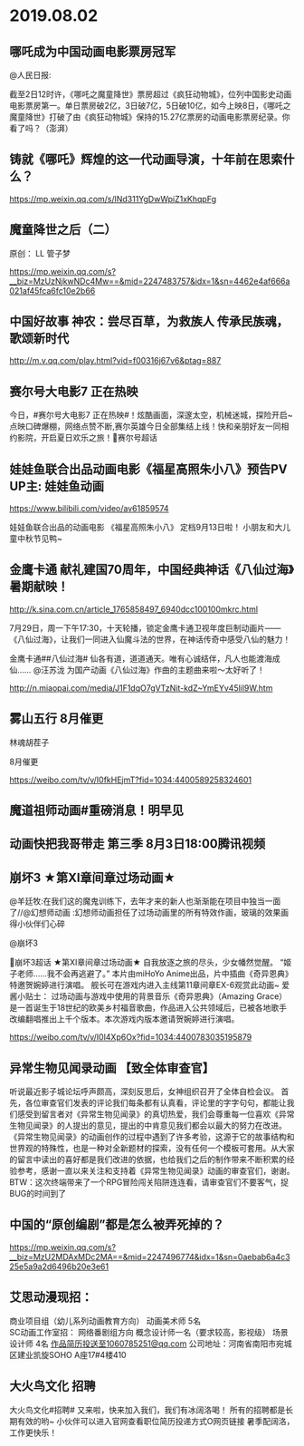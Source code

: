 # 2019.08.02

## 哪吒成为中国动画电影票房冠军

@人民日报:

截至2日12时许，《哪吒之魔童降世》票房超过《疯狂动物城》，位列中国影史动画电影票房第一。单日票房破2亿，3日破7亿，5日破10亿，如今上映8日，《哪吒之魔童降世》打破了由《疯狂动物城》保持的15.27亿票房的动画电影票房纪录。你看了吗？（澎湃）                      
## 铸就《哪吒》辉煌的这一代动画导演，十年前在思索什么？

https://mp.weixin.qq.com/s/lNd311YgDwWpiZ1xKhqpFg
## 魔童降世之后（二）

原创： LL  管子梦

https://mp.weixin.qq.com/s?__biz=MzUzNjkwNDc4Mw==&mid=2247483757&idx=1&sn=4462e4af666a021af45fca6fc10e2b66
## 中国好故事 神农：尝尽百草，为救族人 传承民族魂，歌颂新时代

http://m.v.qq.com/play.html?vid=f00316j67v6&ptag=887
## 赛尔号大电影7 正在热映

今日，#赛尔号大电影7 正在热映#！炫酷画面，深邃太空，机械迷城，探险开启~点映口碑爆棚，网络点赞不断,赛尔英雄今日全部集结上线！快和亲朋好友一同相约影院，开启夏日欢乐之旅！赛尔号超话  
## 娃娃鱼联合出品动画电影《福星高照朱小八》预告PV UP主: 娃娃鱼动画

https://www.bilibili.com/video/av61859574
 
娃娃鱼联合出品的动画电影 《福星高照朱小八》 定档9月13日啦！ 小朋友和大儿童中秋节见鸭~
## 金鹰卡通  献礼建国70周年，中国经典神话《八仙过海》暑期献映！

http://k.sina.com.cn/article_1765858497_6940dcc100100mkrc.html

7月29日，周一下午17:30，十天轮播，锁定金鹰卡通卫视年度巨制动画片——《八仙过海》，让我们一同进入仙魔斗法的世界，在神话传奇中感受八仙的魅力！

金鹰卡通##八仙过海#
仙各有道，道道通天。唯有心诚结伴，凡人也能渡海成仙……
@汪苏泷 为国产动画《八仙过海》作曲的主题曲来啦～太好听了！

http://n.miaopai.com/media/J1F1dqO7gVTzNit-kdZ~YmEYv45lil9W.htm
## 雾山五行 8月催更

林魂胡茬子                              

8月催更

https://weibo.com/tv/v/I0fkHEjmT?fid=1034:4400589258324601
## 魔道祖师动画#重磅消息！明早见
## 动画快把我哥带走  第三季 8月3日18:00腾讯视频
## 崩坏3 ★第XI章间章过场动画★

@羊廷牧:在我们这的魔鬼训练下，去年才来的新人也渐渐能在项目中独当一面了//@幻想师动画 :幻想师动画担任了过场动画里的所有特效作画，玻璃的效果画得小伙伴们心碎  

@崩坏3                            

崩坏3超话 ★第XI章间章过场动画★
自我放逐之旅的尽头，少女幡然觉醒。
“姬子老师……我不会再逃避了。”
本片由miHoYo Anime出品，片中插曲《奇异恩典》特邀贺婉婷进行演唱。
舰长可在游戏内进入主线第11章间章EX-6观赏此动画~
爱酱小贴士：
过场动画与游戏中使用的背景音乐《奇异恩典》（Amazing Grace）是一首诞生于18世纪的欧美乡村福音歌曲，作品进入公共领域后，已被各地歌手改编翻唱推出上千个版本。本次游戏内版本邀请贺婉婷进行演唱。

https://weibo.com/tv/v/I0l4Xp6Ox?fid=1034:4400783035195879
## 异常生物见闻录动画 【致全体审查官】

听说最近影子城论坛呼声颇高，深刻反思后，女神组织召开了全体自检会议。
首先，各位审查官们发表的评论我们每条都有认真看，评论里的字字句句，都能让我们感受到留言者对《异常生物见闻录》的真切热爱，我们会尊重每一位喜欢《异常生物见闻录》的人提出的意见，提出的中肯意见我们都会以最大的努力在改进。
《异常生物见闻录》的动画创作的过程中遇到了许多考验，这源于它的故事结构和世界观的特殊性，也是一种对全新题材的探索，没有任何一个模板可套用。从大家的留言中读出的喜好都是我们改进的依据，也给我们之后的制作带来不断积累的经验参考，感谢一直以来关注和支持着《异常生物见闻录》动画的审查官们，谢谢。
BTW：这次终端带来了一个RPG冒险闯关陷阱连连看，请审查官们不要客气，捉BUG的时间到了
## 中国的“原创编剧”都是怎么被弄死掉的？

https://mp.weixin.qq.com/s?__biz=MzU2MDAxMDc2MA==&mid=2247496774&idx=1&sn=0aebab6a4c325e5a9a2d6496b20e3e61
## 艾思动漫现招：

商业项目组（幼儿系列动画教育方向）
动画美术师  5名   
SC动画工作室招：
网络番剧组方向
概念设计师一名（要求较高，影视级）
场景设计师   4名
作品简历投送至1060785251@qq.com
公司地址：河南省南阳市宛城区建业凯旋SOHO A座17#4楼410
## 大火鸟文化 招聘

大火鸟文化#招聘# 又来啦，快来加入我们，我们有冰阔洛喝！
所有的招聘都是长期有效的哟~
小伙伴可以进入官网查看职位简历投递方式O网页链接
暑季配阔洛，工作更快乐！ 